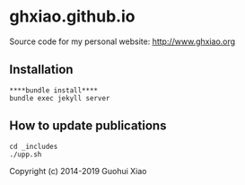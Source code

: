 ghxiao.github.io
================

Source code for my personal website: <http://www.ghxiao.org>

Installation
------------

```terminal
****bundle install****
bundle exec jekyll server
```

How to update publications
--------------------------

```terminal
cd _includes
./upp.sh
```

Copyright (c) 2014-2019 Guohui Xiao